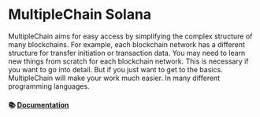 # MultipleChain Solana

MultipleChain aims for easy access by simplifying the complex structure of many blockchains. For example, each blockchain network has a different structure for transfer initiation or transaction data. You may need to learn new things from scratch for each blockchain network. This is necessary if you want to go into detail. But if you just want to get to the basics. MultipleChain will make your work much easier. In many different programming languages.

#### 📚 [Documentation](https://multiplechain.gitbook.io/multiplechain-docs)